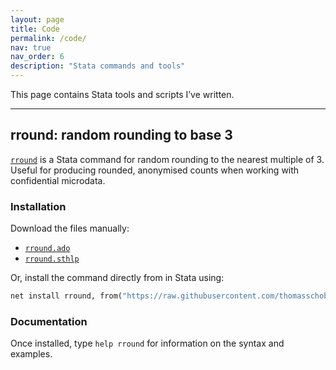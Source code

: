 ```yaml
---
layout: page
title: Code
permalink: /code/
nav: true
nav_order: 6
description: "Stata commands and tools"
---
```


This page contains Stata tools and scripts I’ve written.

---

## rround: random rounding to base 3

[`rround`](https://github.com/thomasschober/rround) is a Stata command for random rounding to the nearest multiple of 3. Useful for producing rounded, anonymised counts when 
working with confidential microdata. 


### Installation

Download the files manually:
  - [`rround.ado`](https://raw.githubusercontent.com/thomasschober/rround/main/rround.ado)
  - [`rround.sthlp`](https://raw.githubusercontent.com/thomasschober/rround/main/rround.sthlp)

Or, install the command directly from in Stata using:

```stata
net install rround, from("https://raw.githubusercontent.com/thomasschober/rround/main/")
```

### Documentation

Once installed, type `help rround` for information on the syntax and examples.